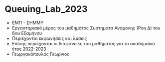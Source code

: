 # Queuing_Lab_2023
- ΕΜΠ - ΣΗΜΜΥ
- Εργαστηριακό μέρος του μαθημάτος Συστηματα Αναμονης (Ροη Δ) του 6ου Εξαμήνου
- Περιέχονται εκφωνήσεις και λύσεις
- Επίσης περιέχονται οι διαφάνειες του μαθήματος για το ακαδημαϊκό έτος 2022-2023
- Γεωργακόπουλος Γεωργιος
